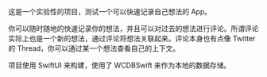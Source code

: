 这是一个实验性的项目，测试一个可以快速记录自己想法的 App。

你可以随时随地的快速记录你的想法，并且可以对过去的想法进行评论。所谓评论实际上也是一个新的想法，通过评论将想法关联起来。评论本身也有点像 
Twitter 的 Thread，你可以通过某一个想法查看自己的上下文。

项目使用 SwiftUI 来构建，使用了 WCDBSwift 来作为本地的数据存储。
